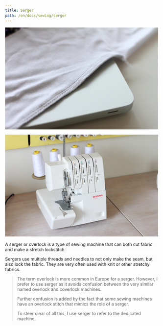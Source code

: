 ```yaml
---
title: Serger
path: /en/docs/sewing/serger
---
```

![The finished backside of a serged seam](serged-seam.jpg)

![My serger, a Bernina 700D](serger.jpg)

A serger or overlock is a type of sewing machine that can both cut fabric and make a stretch lockstitch.

Sergers use multiple threads and needles to not only make the seam, but also lock the fabric. They are very often used with knit or other stretchy fabrics.

> The term overlock is more common in Europe for a serger. However, I prefer to use serger as it avoids confusion between the very similar named overlock and coverlock machines.
>
> Further confusion is added by the fact that some sewing machines have an overlock stitch that mimics the role of a serger.
>
> To steer clear of all this, I use serger to refer to the dedicated machine. 
